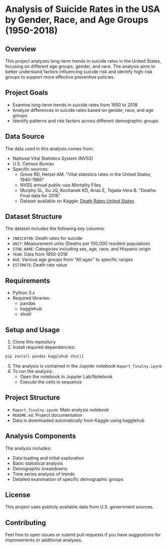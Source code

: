 # Analysis of Suicide Rates in the USA by Gender, Race, and Age Groups (1950-2018)

## Overview
This project analyzes long-term trends in suicide rates in the United States, focusing on different age groups, gender, and race. The analysis aims to better understand factors influencing suicide risk and identify high-risk groups to support more effective preventive policies.

## Project Goals
- Examine long-term trends in suicide rates from 1950 to 2018
- Analyze differences in suicide rates based on gender, race, and age groups
- Identify patterns and risk factors across different demographic groups

## Data Source
The data used in this analysis comes from:
- National Vital Statistics System (NVSS)
- U.S. Census Bureau
- Specific sources:
  - Grove RD, Hetzel AM. "Vital statistics rates in the United States, 1940-1960"
  - NVSS annual public-use Mortality Files
  - Murphy SL, Xu JQ, Kochanek KD, Arias E, Tejada-Vera B. "Deaths: Final data for 2018"
  - Dataset available on Kaggle: [Death Rates United States](https://www.kaggle.com/datasets/melissamonfared/death-rates-united-states)

## Dataset Structure
The dataset includes the following key columns:
- `INDICATOR`: Death rates for suicide
- `UNIT`: Measurement units (Deaths per 100,000 resident population)
- `STUB_NAME`: Categories including sex, age, race, and Hispanic origin
- `YEAR`: Data from 1950-2018
- `AGE`: Various age groups from "All ages" to specific ranges
- `ESTIMATE`: Death rate value

## Requirements
- Python 3.x
- Required libraries:
  - pandas
  - kagglehub
  - shutil

## Setup and Usage
1. Clone this repository
2. Install required dependencies:
```bash
pip install pandas kagglehub shutil
```
3. The analysis is contained in the Jupyter notebook `Raport_finalny.ipynb`
4. To run the analysis:
   - Open the notebook in Jupyter Lab/Notebook
   - Execute the cells in sequence

## Project Structure
- `Raport_finalny.ipynb`: Main analysis notebook
- `README.md`: Project documentation
- Data is downloaded automatically from Kaggle using kagglehub

## Analysis Components
The analysis includes:
- Data loading and initial exploration
- Basic statistical analysis
- Demographic breakdowns
- Time series analysis of trends
- Detailed examination of specific demographic groups

## License
This project uses publicly available data from U.S. government sources.

## Contributing
Feel free to open issues or submit pull requests if you have suggestions for improvements or additional analyses.